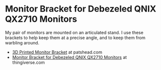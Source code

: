 # Monitor Bracket for Debezeled QNIX QX2710 Monitors

My pair of monitors are mounted on an articulated stand. I use these brackets to help keep them at a precise angle, and to keep them from warbling around.

 * [3D Printed Monitor Bracket][1] at patshead.com
 * [Monitor Bracket for Debezeled QNIX QX2710 Monitors][2] at thingiverse.com

[1]: http://blog.patshead.com/2015/02/3d-printed-monitor-bracket.html "3D Printed Monitor Bracket at patshead.com"
[2]: http://www.thingiverse.com/thing:685869 "Monitor Bracket for Debezeled QNIX QX2710 Monitors at thingiverse"
